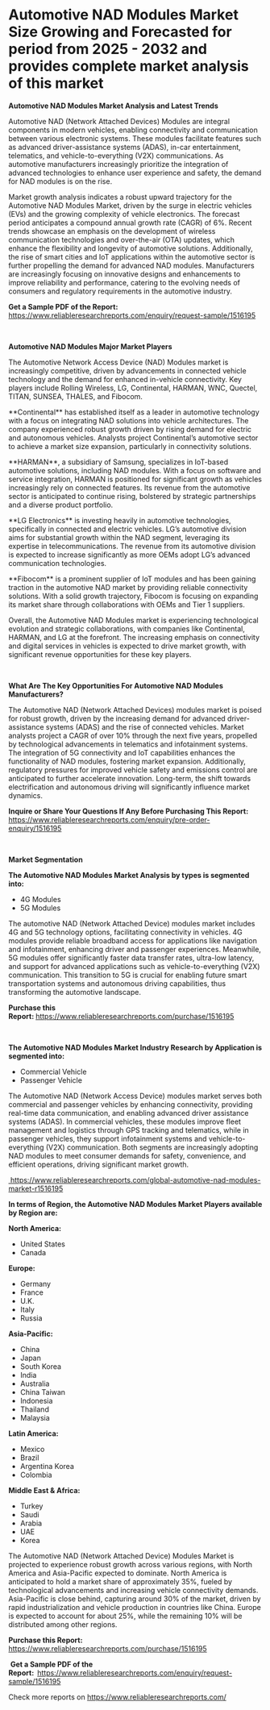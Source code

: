<p><h1>Automotive NAD Modules Market Size Growing and Forecasted for period from 2025 - 2032 and provides complete market analysis of this market</h1></p><p><strong>Automotive NAD Modules Market Analysis and Latest Trends</strong></p>
<p><p>Automotive NAD (Network Attached Devices) Modules are integral components in modern vehicles, enabling connectivity and communication between various electronic systems. These modules facilitate features such as advanced driver-assistance systems (ADAS), in-car entertainment, telematics, and vehicle-to-everything (V2X) communications. As automotive manufacturers increasingly prioritize the integration of advanced technologies to enhance user experience and safety, the demand for NAD modules is on the rise.</p><p>Market growth analysis indicates a robust upward trajectory for the Automotive NAD Modules Market, driven by the surge in electric vehicles (EVs) and the growing complexity of vehicle electronics. The forecast period anticipates a compound annual growth rate (CAGR) of 6%. Recent trends showcase an emphasis on the development of wireless communication technologies and over-the-air (OTA) updates, which enhance the flexibility and longevity of automotive solutions. Additionally, the rise of smart cities and IoT applications within the automotive sector is further propelling the demand for advanced NAD modules. Manufacturers are increasingly focusing on innovative designs and enhancements to improve reliability and performance, catering to the evolving needs of consumers and regulatory requirements in the automotive industry.</p></p>
<p><strong>Get a Sample PDF of the Report:&nbsp;</strong> <a href="https://www.reliableresearchreports.com/enquiry/request-sample/1516195?utm_campaign=3210&utm_medium=2&utm_source=Github&utm_content=ia&utm_term=29032025&utm_id=automotive-nad-modules">https://www.reliableresearchreports.com/enquiry/request-sample/1516195</a></p>
<p>&nbsp;</p>
<p><strong>Automotive NAD Modules Major Market Players</strong></p>
<p><p>The Automotive Network Access Device (NAD) Modules market is increasingly competitive, driven by advancements in connected vehicle technology and the demand for enhanced in-vehicle connectivity. Key players include Rolling Wireless, LG, Continental, HARMAN, WNC, Quectel, TITAN, SUNSEA, THALES, and Fibocom.</p><p>**Continental** has established itself as a leader in automotive technology with a focus on integrating NAD solutions into vehicle architectures. The company experienced robust growth driven by rising demand for electric and autonomous vehicles. Analysts project Continental’s automotive sector to achieve a market size expansion, particularly in connectivity solutions.</p><p>**HARMAN**, a subsidiary of Samsung, specializes in IoT-based automotive solutions, including NAD modules. With a focus on software and service integration, HARMAN is positioned for significant growth as vehicles increasingly rely on connected features. Its revenue from the automotive sector is anticipated to continue rising, bolstered by strategic partnerships and a diverse product portfolio.</p><p>**LG Electronics** is investing heavily in automotive technologies, specifically in connected and electric vehicles. LG’s automotive division aims for substantial growth within the NAD segment, leveraging its expertise in telecommunications. The revenue from its automotive division is expected to increase significantly as more OEMs adopt LG’s advanced communication technologies.</p><p>**Fibocom** is a prominent supplier of IoT modules and has been gaining traction in the automotive NAD market by providing reliable connectivity solutions. With a solid growth trajectory, Fibocom is focusing on expanding its market share through collaborations with OEMs and Tier 1 suppliers.</p><p>Overall, the Automotive NAD Modules market is experiencing technological evolution and strategic collaborations, with companies like Continental, HARMAN, and LG at the forefront. The increasing emphasis on connectivity and digital services in vehicles is expected to drive market growth, with significant revenue opportunities for these key players.</p></p>
<p>&nbsp;</p>
<p><strong>What Are The Key Opportunities For Automotive NAD Modules Manufacturers?</strong></p>
<p><p>The Automotive NAD (Network Attached Devices) modules market is poised for robust growth, driven by the increasing demand for advanced driver-assistance systems (ADAS) and the rise of connected vehicles. Market analysts project a CAGR of over 10% through the next five years, propelled by technological advancements in telematics and infotainment systems. The integration of 5G connectivity and IoT capabilities enhances the functionality of NAD modules, fostering market expansion. Additionally, regulatory pressures for improved vehicle safety and emissions control are anticipated to further accelerate innovation. Long-term, the shift towards electrification and autonomous driving will significantly influence market dynamics.</p></p>
<p><strong>Inquire or Share Your Questions If Any Before Purchasing This Report:</strong> <a href="https://www.reliableresearchreports.com/enquiry/pre-order-enquiry/1516195?utm_campaign=3210&utm_medium=2&utm_source=Github&utm_content=ia&utm_term=29032025&utm_id=automotive-nad-modules">https://www.reliableresearchreports.com/enquiry/pre-order-enquiry/1516195</a></p>
<p>&nbsp;</p>
<p><strong>Market Segmentation</strong></p>
<p><strong>The Automotive NAD Modules Market Analysis by types is segmented into:</strong></p>
<p><ul><li>4G Modules</li><li>5G Modules</li></ul></p>
<p><p>The automotive NAD (Network Attached Device) modules market includes 4G and 5G technology options, facilitating connectivity in vehicles. 4G modules provide reliable broadband access for applications like navigation and infotainment, enhancing driver and passenger experiences. Meanwhile, 5G modules offer significantly faster data transfer rates, ultra-low latency, and support for advanced applications such as vehicle-to-everything (V2X) communication. This transition to 5G is crucial for enabling future smart transportation systems and autonomous driving capabilities, thus transforming the automotive landscape.</p></p>
<p><strong>Purchase this Report:&nbsp;</strong><a href="https://www.reliableresearchreports.com/purchase/1516195?utm_campaign=3210&utm_medium=2&utm_source=Github&utm_content=ia&utm_term=29032025&utm_id=automotive-nad-modules">https://www.reliableresearchreports.com/purchase/1516195</a></p>
<p>&nbsp;</p>
<p><strong>The Automotive NAD Modules Market Industry Research by Application is segmented into:</strong></p>
<p><ul><li>Commercial Vehicle</li><li>Passenger Vehicle</li></ul></p>
<p><p>The Automotive NAD (Network Access Device) modules market serves both commercial and passenger vehicles by enhancing connectivity, providing real-time data communication, and enabling advanced driver assistance systems (ADAS). In commercial vehicles, these modules improve fleet management and logistics through GPS tracking and telematics, while in passenger vehicles, they support infotainment systems and vehicle-to-everything (V2X) communication. Both segments are increasingly adopting NAD modules to meet consumer demands for safety, convenience, and efficient operations, driving significant market growth.</p></p>
<p><a href="https://www.reliableresearchreports.com/global-automotive-nad-modules-market-r1516195?utm_campaign=3210&utm_medium=2&utm_source=Github&utm_content=ia&utm_term=29032025&utm_id=automotive-nad-modules">&nbsp;https://www.reliableresearchreports.com/global-automotive-nad-modules-market-r1516195</a></p>
<p><strong>In terms of Region, the Automotive NAD Modules Market Players available by Region are:</strong></p>
<p>
    <p> <strong> North America: </strong>
        <ul>
            <li>United States</li>
            <li>Canada</li>
        </ul>
        </p> 
    <p> <strong> Europe: </strong>
        <ul>
            <li>Germany</li>
            <li>France</li>
            <li>U.K.</li>
            <li>Italy</li>
            <li>Russia</li>
        </ul>
        </p> 
    <p> <strong> Asia-Pacific: </strong>
        <ul>
            <li>China</li>
            <li>Japan</li>
            <li>South Korea</li>
            <li>India</li>
            <li>Australia</li>
            <li>China Taiwan</li>
            <li>Indonesia</li>
            <li>Thailand</li>
            <li>Malaysia</li>
        </ul>
        </p> 
    <p> <strong> Latin America: </strong>
        <ul>
            <li>Mexico</li>
            <li>Brazil</li>
            <li>Argentina Korea</li>
            <li>Colombia</li>
        </ul>
        </p> 
    <p> <strong> Middle East & Africa: </strong>
        <ul>
            <li>Turkey</li>
            <li>Saudi</li>
            <li>Arabia</li>
            <li>UAE</li>
            <li>Korea</li>
        </ul>
    </p>
    </p>
<p><p>The Automotive NAD (Network Attached Device) Modules Market is projected to experience robust growth across various regions, with North America and Asia-Pacific expected to dominate. North America is anticipated to hold a market share of approximately 35%, fueled by technological advancements and increasing vehicle connectivity demands. Asia-Pacific is close behind, capturing around 30% of the market, driven by rapid industrialization and vehicle production in countries like China. Europe is expected to account for about 25%, while the remaining 10% will be distributed among other regions.</p></p>
<p><strong>Purchase this Report: </strong><a href="https://www.reliableresearchreports.com/purchase/1516195?utm_campaign=3210&utm_medium=2&utm_source=Github&utm_content=ia&utm_term=29032025&utm_id=automotive-nad-modules">https://www.reliableresearchreports.com/purchase/1516195</a></p>
<p>&nbsp;<strong>Get a Sample PDF of the Report:&nbsp;&nbsp;</strong><a href="https://www.reliableresearchreports.com/enquiry/request-sample/1516195?utm_campaign=3210&utm_medium=2&utm_source=Github&utm_content=ia&utm_term=29032025&utm_id=automotive-nad-modules">https://www.reliableresearchreports.com/enquiry/request-sample/1516195</a></p>
<p><strong></strong></p>
<p>Check more reports on <a href="https://www.reliableresearchreports.com/?utm_campaign=3210&utm_medium=2&utm_source=Github&utm_content=ia&utm_term=29032025&utm_id=automotive-nad-modules">https://www.reliableresearchreports.com/</a></p>